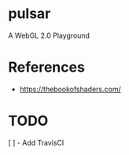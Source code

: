 # pulsar
A WebGL 2.0 Playground

# References
- https://thebookofshaders.com/

# TODO
[ ] - Add TravisCI
